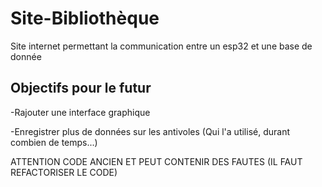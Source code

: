 # Site-Bibliothèque
Site internet permettant la communication entre un esp32 et une base de donnée

## Objectifs pour le futur

-Rajouter une interface graphique 

-Enregistrer plus de données sur les antivoles (Qui l'a utilisé, durant combien de temps...)

ATTENTION CODE ANCIEN ET PEUT CONTENIR DES FAUTES (IL FAUT REFACTORISER LE CODE)

